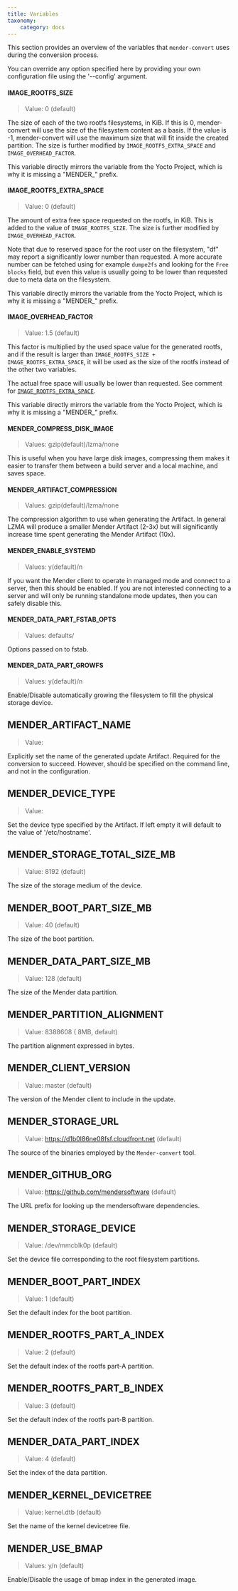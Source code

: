 ```yaml
---
title: Variables
taxonomy:
    category: docs
---
```


This section provides an overview of the variables that `mender-convert` uses
during the conversion process.

You can override any option specified here by providing your own configuration
file using the '--config' argument.


#### IMAGE_ROOTFS_SIZE

> Value: 0 (default)

The size of each of the two rootfs filesystems, in KiB. If this is 0,
mender-convert will use the size of the filesystem content as a basis. If the
value is -1, mender-convert will use the maximum size that will fit inside the
created partition. The size is further modified by `IMAGE_ROOTFS_EXTRA_SPACE`
and `IMAGE_OVERHEAD_FACTOR`.

This variable directly mirrors the variable from the Yocto Project, which is why
it is missing a "MENDER_" prefix.


#### IMAGE_ROOTFS_EXTRA_SPACE

> Value: 0 (default)

The amount of extra free space requested on the rootfs, in KiB. This is added to
the value of `IMAGE_ROOTFS_SIZE`. The size is further modified by
`IMAGE_OVERHEAD_FACTOR`.

Note that due to reserved space for the root user on the filesystem, "df" may
report a significantly lower number than requested. A more accurate number can
be fetched using for example `dumpe2fs` and looking for the `Free blocks` field,
but even this value is usually going to be lower than requested due to meta data
on the filesystem.

This variable directly mirrors the variable from the Yocto Project, which is why
it is missing a "MENDER_" prefix.


#### IMAGE_OVERHEAD_FACTOR

> Value: 1.5 (default)

This factor is multiplied by the used space value for the generated rootfs, and
if the result is larger than `IMAGE_ROOTFS_SIZE + IMAGE_ROOTFS_EXTRA_SPACE`, it
will be used as the size of the rootfs instead of the other two variables.

The actual free space will usually be lower than requested. See comment for
[`IMAGE_ROOTFS_EXTRA_SPACE`](#image_rootfs_extra_space).

This variable directly mirrors the variable from the Yocto Project, which is
why it is missing a "MENDER_" prefix.


#### MENDER_COMPRESS_DISK_IMAGE

> Values: gzip(default)/lzma/none

This is useful when you have large disk images, compressing them makes it easier
to transfer them between a build server and a local machine, and saves space.


#### MENDER_ARTIFACT_COMPRESSION 

> Values: gzip(default)/lzma/none 

The compression algorithm to use when generating the Artifact. In general LZMA
will produce a smaller Mender Artifact (2-3x) but will significantly increase
time spent generating the Mender Artifact (10x).


#### MENDER_ENABLE_SYSTEMD 

> Values: y(default)/n 

If you want the Mender client to operate in managed mode and connect to a
server, then this should be enabled. If you are not interested connecting to a
server and will only be running standalone mode updates, then you can safely
disable this.

#### MENDER_DATA_PART_FSTAB_OPTS

> Values: defaults/<fstab specific options>

Options passed on to fstab.


#### MENDER_DATA_PART_GROWFS

> Values: y(default)/n 

Enable/Disable automatically growing the filesystem to fill the physical storage device.

## MENDER_ARTIFACT_NAME 

> Value: <release-name>

Explicitly set the name of the generated update Artifact. Required for the
conversion to succeed. However, should be specified on the command line, and not
in the configuration.

## MENDER_DEVICE_TYPE 

> Value: <device-type> 

Set the device type specified by the Artifact. If left empty it will default to
the value of '/etc/hostname'.

## MENDER_STORAGE_TOTAL_SIZE_MB

> Value: 8192 (default) 

The size of the storage medium of the device.

## MENDER_BOOT_PART_SIZE_MB 

> Value: 40 (default) 

The size of the boot partition.

## MENDER_DATA_PART_SIZE_MB 

> Value: 128 (default) 

The size of the Mender data partition.

## MENDER_PARTITION_ALIGNMENT 

> Value: 8388608 ( 8MB, default) 

The partition alignment expressed in bytes.

## MENDER_CLIENT_VERSION 

<!--AUTOVERSION: "Value: %"/ignore-->
> Value: master (default) 

The version of the Mender client to include in the update.

## MENDER_STORAGE_URL 

> Value: https://d1b0l86ne08fsf.cloudfront.net (default) 

The source of the binaries employed by the `Mender-convert` tool.

## MENDER_GITHUB_ORG 

> Value: https://github.com/mendersoftware (default) 

The URL prefix for looking up the mendersoftware dependencies.

## MENDER_STORAGE_DEVICE 

> Value: /dev/mmcblk0p (default) 

Set the device file corresponding to the root filesystem partitions.

## MENDER_BOOT_PART_INDEX 

> Value: 1 (default)  

Set the default index for the boot partition.

## MENDER_ROOTFS_PART_A_INDEX 

> Value: 2 (default) 

Set the default index of the rootfs part-A partition.

## MENDER_ROOTFS_PART_B_INDEX 

> Value: 3 (default) 

Set the default index of the rootfs part-B partition.

## MENDER_DATA_PART_INDEX 

> Value: 4 (default) 

Set the index of the data partition.

## MENDER_KERNEL_DEVICETREE 

> Value: kernel.dtb (default) 

Set the name of the kernel devicetree file.

## MENDER_USE_BMAP 

> Values: y/n (default) 

Enable/Disable the usage of bmap index in the generated image.


